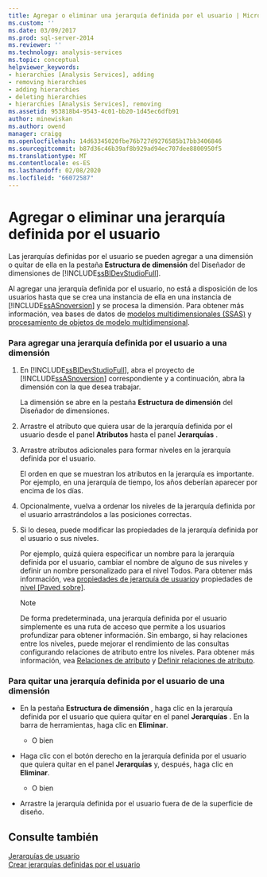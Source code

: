 ```yaml
---
title: Agregar o eliminar una jerarquía definida por el usuario | Microsoft Docs
ms.custom: ''
ms.date: 03/09/2017
ms.prod: sql-server-2014
ms.reviewer: ''
ms.technology: analysis-services
ms.topic: conceptual
helpviewer_keywords:
- hierarchies [Analysis Services], adding
- removing hierarchies
- adding hierarchies
- deleting hierarchies
- hierarchies [Analysis Services], removing
ms.assetid: 953818b4-9543-4c01-bb20-1d45ec6dfb91
author: minewiskan
ms.author: owend
manager: craigg
ms.openlocfilehash: 14d63345020fbe76b727d9276585b17bb3406846
ms.sourcegitcommit: b87d36c46b39af8b929ad94ec707dee8800950f5
ms.translationtype: MT
ms.contentlocale: es-ES
ms.lasthandoff: 02/08/2020
ms.locfileid: "66072587"
---
```

# <a name="add-or-delete-a-user-defined-hierarchy"></a>Agregar o eliminar una jerarquía definida por el usuario
  Las jerarquías definidas por el usuario se pueden agregar a una dimensión o quitar de ella en la pestaña **Estructura de dimensión** del Diseñador de dimensiones de [!INCLUDE[ssBIDevStudioFull](../../includes/ssbidevstudiofull-md.md)].  
  
 Al agregar una jerarquía definida por el usuario, no está a disposición de los usuarios hasta que se crea una instancia de ella en una instancia de [!INCLUDE[ssASnoversion](../../includes/ssasnoversion-md.md)] y se procesa la dimensión. Para obtener más información, vea bases de datos de [modelos multidimensionales &#40;SSAS&#41;](multidimensional-model-databases-ssas.md) y [procesamiento de objetos de modelo multidimensional](processing-a-multidimensional-model-analysis-services.md).  
  
### <a name="to-add-a-user-defined-hierarchy-to-a-dimension"></a>Para agregar una jerarquía definida por el usuario a una dimensión  
  
1.  En [!INCLUDE[ssBIDevStudioFull](../../includes/ssbidevstudiofull-md.md)], abra el proyecto de [!INCLUDE[ssASnoversion](../../includes/ssasnoversion-md.md)] correspondiente y a continuación, abra la dimensión con la que desea trabajar.  
  
     La dimensión se abre en la pestaña **Estructura de dimensión** del Diseñador de dimensiones.  
  
2.  Arrastre el atributo que quiera usar de la jerarquía definida por el usuario desde el panel **Atributos** hasta el panel **Jerarquías** .  
  
3.  Arrastre atributos adicionales para formar niveles en la jerarquía definida por el usuario.  
  
     El orden en que se muestran los atributos en la jerarquía es importante. Por ejemplo, en una jerarquía de tiempo, los años deberían aparecer por encima de los días.  
  
4.  Opcionalmente, vuelva a ordenar los niveles de la jerarquía definida por el usuario arrastrándolos a las posiciones correctas.  
  
5.  Si lo desea, puede modificar las propiedades de la jerarquía definida por el usuario o sus niveles.  
  
     Por ejemplo, quizá quiera especificar un nombre para la jerarquía definida por el usuario, cambiar el nombre de alguno de sus niveles y definir un nombre personalizado para el nivel Todos. Para obtener más información, vea [propiedades de jerarquía de usuario](../multidimensional-models-olap-logical-dimension-objects/user-hierarchies-properties.md)y propiedades de [nivel &#91;Paved sobre&#93;](../multidimensional-models-olap-logical-dimension-objects/user-hierarchies-level-properties.md).  
  
    > [!NOTE]  
    >  De forma predeterminada, una jerarquía definida por el usuario simplemente es una ruta de acceso que permite a los usuarios profundizar para obtener información. Sin embargo, si hay relaciones entre los niveles, puede mejorar el rendimiento de las consultas configurando relaciones de atributo entre los niveles. Para obtener más información, vea [Relaciones de atributo](../multidimensional-models-olap-logical-dimension-objects/attribute-relationships.md) y [Definir relaciones de atributo](attribute-relationships-define.md).  
  
### <a name="to-remove-a-user-defined-hierarchy-from-a-dimension"></a>Para quitar una jerarquía definida por el usuario de una dimensión  
  
-   En la pestaña **Estructura de dimensión** , haga clic en la jerarquía definida por el usuario que quiera quitar en el panel **Jerarquías** . En la barra de herramientas, haga clic en **Eliminar**.  
  
     - O bien  
  
-   Haga clic con el botón derecho en la jerarquía definida por el usuario que quiera quitar en el panel **Jerarquías** y, después, haga clic en **Eliminar**.  
  
     - O bien  
  
-   Arrastre la jerarquía definida por el usuario fuera de de la superficie de diseño.  
  
## <a name="see-also"></a>Consulte también  
 [Jerarquías de usuario](../multidimensional-models-olap-logical-dimension-objects/user-hierarchies.md)   
 [Crear jerarquías definidas por el usuario](user-defined-hierarchies-create.md)  
  
  
